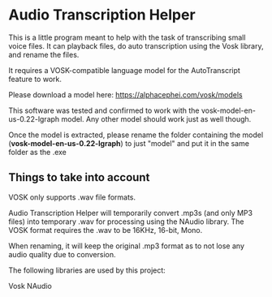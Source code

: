 # Audio Transcription Helper

This is a little program meant to help with the task of transcribing small voice files. It can playback files, do auto transcription using the Vosk library, and rename the files.

It requires a VOSK-compatible language model for the AutoTranscript feature to work.

Please download a model here: https://alphacephei.com/vosk/models

This software was tested and confirmed to work with the vosk-model-en-us-0.22-lgraph model.
Any other model should work just as well though.

Once the model is extracted, please rename the folder containing the model (**vosk-model-en-us-0.22-lgraph**) to just "model" and put it in the same folder as the .exe

## Things to take into account

VOSK only supports .wav file formats.

Audio Transcription Helper will temporarily convert .mp3s (and only MP3 files) into temporary .wav for processing using the NAudio library.
The VOSK format requires the .wav to be 16KHz, 16-bit, Mono.

When renaming, it will keep the original .mp3 format as to not lose any audio quality due to conversion.

The following libraries are used by this project:

Vosk
NAudio
